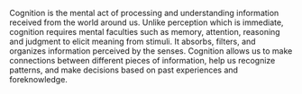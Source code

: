 
Cognition is the mental act of processing and understanding information received from the world around us. Unlike perception which is immediate, cognition requires mental faculties such as memory, attention, reasoning and judgment to elicit meaning from stimuli. It absorbs, filters, and organizes information perceived by the senses. Cognition allows us to make connections between different pieces of information, help us recognize patterns, and make decisions based on past experiences and foreknowledge.

